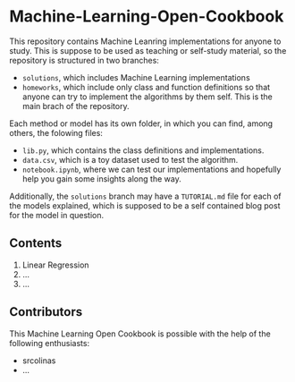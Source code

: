 # Machine-Learning-Open-Cookbook
This repository contains Machine Leanring implementations for anyone to study. This is suppose to be used as teaching or self-study material, so the repository is structured in two branches:

- `solutions`, which includes Machine Learning implementations
- `homeworks`, which include only class and function definitions so that anyone can try to implement the algorithms by them self. This is the main brach of the repository.

Each method or model has its own folder, in which you can find, among others, the folowing files:

- `lib.py`, which contains the class definitions and implementations.
- `data.csv`, which is a toy dataset used to test the algorithm.
- `notebook.ipynb`, where we can test our implementations and hopefully help you gain some insights along the way.

Additionally, the `solutions` branch may have a `TUTORIAL.md` file for each of the models explained, which is supposed to be a self contained blog post for the model in question.

## Contents
1. Linear Regression
2. ...
3. ...

## Contributors
This Machine Learning Open Cookbook is possible with the help of the following enthusiasts:
- srcolinas
- ...